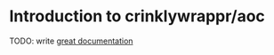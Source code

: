 # Introduction to crinklywrappr/aoc

TODO: write [great documentation](http://jacobian.org/writing/what-to-write/)
